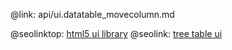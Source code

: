 @link: api/ui.datatable_movecolumn.md

@seolinktop: [html5 ui library](https://webix.com)
@seolink: [tree table ui](https://webix.com/widget/treetable/)
